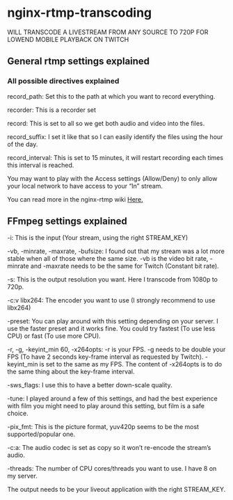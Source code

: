 # nginx-rtmp-transcoding

<p>WILL TRANSCODE A LIVESTREAM FROM ANY SOURCE TO 720P FOR LOWEND MOBILE PLAYBACK ON TWITCH</p>

<h2>General rtmp settings explained</h2>
<h3>All possible directives explained</h3>

<p>record_path: Set this to the path at which you want to record everything.</p>
<p>recorder: This is a recorder set</p>
<p>record: This is set to all so we get both audio and video into the files.</p>
<p>record_suffix: I set it like that so I can easily identify the files using the hour of the day.</p>
<p>record_interval: This is set to 15 minutes, it will restart recording each times this interval is reached.</p>
<p>You may want to play with the Access settings (Allow/Deny) to only allow your local network to have access to your “In” stream. </p> 
<p>You can read more in the nginx-rtmp wiki <a href="https://github.com/dreamsxin/nginx-rtmp-wiki/blob/master/Directives.md#access">Here.</a> </p>


<h2>FFmpeg settings explained</h2>
<p>-i: This is the input (Your stream, using the right STREAM_KEY)</p>
<p>-vb, -minrate, -maxrate, -bufsize: I found out that my stream was a lot more stable when all of those where the same size. -vb is the video bit rate, -minrate and -maxrate needs to be the same for Twitch (Constant bit rate).</p>
<p>-s: This is the output resolution you want. Here I transcode from 1080p to 720p.</p>
<p>-c:v libx264: The encoder you want to use (I strongly recommend to use libx264)</p>
<p>-preset: You can play around with this setting depending on your server. I use the faster preset and it works fine. You could try fastest (To use less CPU) or fast (To use more CPU).</p>
<p>-r, -g, -keyint_min 60, -x264opts: -r is your FPS. -g needs to be double your FPS (To have 2 seconds key-frame interval as requested by Twitch). -keyint_min is set to the same as my FPS. The content of -x264opts is to do the same thing about the key-frame interval.</p>
<p>-sws_flags: I use this to have a better down-scale quality.</p>
<p>-tune: I played around a few of this settings, and had the best experience with film you might need to play around this setting, but film is a safe choice.</p>
<p>-pix_fmt: This is the picture format, yuv420p seems to be the most supported/popular one.</p>
<p>-c:a: The audio codec is set as copy so it won’t re-encode the stream’s audio.</p>
<p>-threads: The number of CPU cores/threads you want to use. I have 8 on my server.</p>
<p>The output needs to be your liveout application with the right STREAM_KEY.</p>
